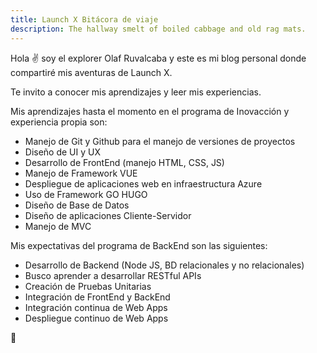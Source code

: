 ```yaml
---
title: Launch X Bitácora de viaje
description: The hallway smelt of boiled cabbage and old rag mats.
---
```


Hola ✌️  soy el explorer Olaf Ruvalcaba y este es mi blog personal donde compartiré mis aventuras de Launch X.

Te invito a conocer mis aprendizajes y leer mis experiencias.

Mis aprendizajes hasta el momento en el programa de Inovacción y experiencia propia son:
- Manejo de Git y Github para el manejo de versiones de proyectos
- Diseño de UI y UX
- Desarrollo de FrontEnd (manejo HTML, CSS, JS)
- Manejo de Framework VUE
- Despliegue de aplicaciones web en infraestructura Azure
- Uso de Framework GO HUGO
- Diseño de Base de Datos
- Diseño de aplicaciones Cliente-Servidor
- Manejo de MVC

Mis expectativas del programa de BackEnd son las siguientes:
- Desarrollo de Backend (Node JS, BD relacionales y no relacionales)
- Busco aprender a desarrollar RESTful APIs
- Creación de Pruebas Unitarias
- Integración de FrontEnd y BackEnd
- Integración continua de Web Apps 
- Despliegue continuo de Web Apps

🚀
